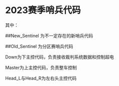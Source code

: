 # 2023赛季哨兵代码


其中：


##New_Sentinel
为不一定存在的新哨兵代码


##Old_Sentinel
为分区赛哨兵代码


Down为下主控代码，负责接收裁判系统数据和控制超电

Master为上主控代码，负责整车控制

Head_L与Head_R为左右头主控代码


